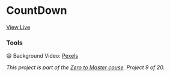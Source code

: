# CountDown


[View Live](https://gabrielamcarvalho.github.io/CountDown/)

### Tools
:smile:  Background Video: [Pexels](https://www.pexels.com/)

*This project is part of the [Zero to Master couse](https://academy.zerotomastery.io/p/javascript-projects). Project 9 of 20.*

